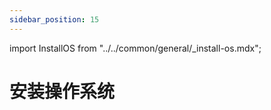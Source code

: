 ```yaml
---
sidebar_position: 15
---
```


import InstallOS from "../../common/general/\_install-os.mdx";

# 安装操作系统

<InstallOS platform="aml" />
